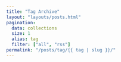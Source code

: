 ```yaml
---
title: "Tag Archive"
layout: "layouts/posts.html"
pagination:
  data: collections
  size: 1
  alias: tag
  filter: ["all", "rss"]
permalink: "/posts/tag/{{ tag | slug }}/"
---
```

